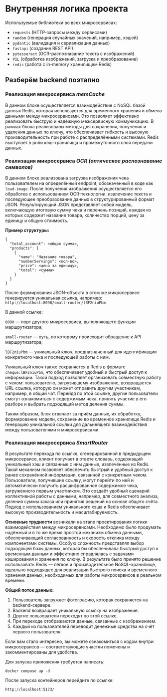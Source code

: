 # Внутренняя логика проекта
Используемые библиотеки во всех микросервисах:
- `requests` (HTTP-запросы между сервисами)
- `random` (генерация случайных значений, например, хэшей)
- `pydantic` (валидация и сериализация данных)
- `fastapi` (создание REST API)
- `pytesseract` (OCR-распознавание текста с изображений)
- `PIL` (обработка изображений, загрузка и преобразование)
- `redis` (работа с in-memory хранилищем Redis)

## Разберём backend поэтапно
### Реализация микросервиса *memCache*
В данном блоке осуществляется взаимодействие с NoSQL базой данных Redis, которая используется для временного хранения и обмена данными между микросервисами. Это позволяет эффективно реализовать быструю и надёжную межсервисную коммуникацию. В рамках блока реализованы методы для сохранения, получения и удаления данных по ключу, что обеспечивает гибкость и высокую производительность при работе с распределёнными системами. Redis выступает в роли кэш-хранилища и промежуточного слоя передачи данных.

### Реализация микросервиса *OCR (оптическое распознавание символов)*
В данном блоке реализована загрузка изображения чека пользователем на определённый endpoint, обозначенный в коде как `load-image`. После получения изображения осуществляется его обработка с использованием OCR-технологии, извлечение текста и последующее преобразование данных в структурированный формат JSON. Результирующий JSON представляет собой модель, включающую итоговую сумму чека и перечень позиций, каждая из которых содержит название товара, количество порций, цену за единицу и общую стоимость.

**Пример структуры:**
```
{
  "total_account": <общая сумма>,
  "products": [
    {
      "name": "Название товара",
      "numberServings": <кол-во>,
      "price": <цена за единицу>,
      "total": <сумма>
    }
  ]
}
```
После формирования JSON-объекта в этом же микросервисе генерируется уникальная ссылка, например:
`http://localhost:8090/small-router/lBF2niuPbm`

В данной ссылке:

`8090` — порт другого микросервиса, выполняющего функции маршрутизатора;

`small-router` — путь, по которому происходит обращение к API маршрутизатора;

`lBF2niuPbm` — уникальный ключ, предназначенный для идентификации конкретного чека и последующей работы с ним.

Уникальный ключ также сохраняется в Redis в формате `cheque:lBF2niuPbm`, что обеспечивает удобный и быстрый доступ к информации. Такой подход позволяет организовать совместную работу с чеком: пользователю, загрузившему изображение, возвращается URL-ссылка, которую он может отправить другим участникам, например, в общий чат. Перейдя по этой ссылке, другие пользователи смогут ознакомиться с содержимым чека, принять участие в его разборе и выбрать подходящий метод деления суммы.

Таким образом, блок отвечает за приём данных, их обработку, формирование модели, сохранение во временное хранилище Redis и генерацию уникальной ссылки для дальнейшего взаимодействия между пользователями и микросервисами.

### Реализация микросервиса *SmartRouter*
В результате перехода по ссылке, сгенерированной в предыдущем микросервисе, клиент получает в ответе словарь, содержащий уникальный хэш и связанные с ним данные, извлечённые из Redis. Такой механизм позволяет обеспечить быстрый и удобный доступ к ранее сохранённой информации, связанной с конкретным чеком. Пользователи, получившие ссылку, могут перейти по ней и автоматически получить расшифрованное содержимое чека, загруженного первым участником. Это создаёт удобный сценарий коллективной работы с данными, например, для совместного анализа, деления суммы заказа или принятия решений на основе общего счёта. Подход с использованием уникального хэша и Redis обеспечивает высокую производительность и масштабируемость.

**Основные трудности** возникали на этапе проектирования логики взаимодействия между микросервисами. Необходимо было продумать надёжный и в то же время простой механизм обмена данными, обеспечивающий согласованность и скорость отклика между компонентами системы. Особую сложность представлял выбор подходящей базы данных, которая бы обеспечивала быстрый доступ к временным данным и эффективно справлялась с задачами кэширования и хранения по ключу. В результате было принято решение использовать Redis — лёгкое и производительное NoSQL-хранилище, идеально подходящее для реализации быстрого поиска и временного хранения данных, необходимых для работы микросервисов в реальном времени.

**Общий поток данных:**
1. Пользователь загружает фотографию, которая сохраняется на backend-сервере.
2. Backend возвращает уникальную ссылку на изображение.
3. Другие пользователи переходят по этой ссылке.
4. При переходе отображаются данные, связанные с изображением.
5. Каждый из пользователей переводит денежные средства на счёт первого пользователя.

Если вам стало интересно, вы можете ознакомиться с кодом внутри микросервисов — соответствующие участки помечены и закомментированы для удобства.


Для запуска приложения требуется написать:
```
docker compose up -d
```

После запуска контейнеров перейдите по ссылке:
```
http://localhost:5173/
```
